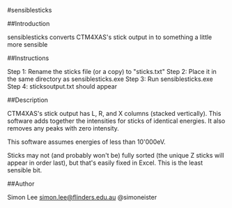 #sensiblesticks

##Introduction

sensiblesticks converts CTM4XAS's stick output in to something a little more sensible 

##Instructions

Step 1: Rename the sticks file (or a copy) to "sticks.txt"
Step 2: Place it in the same directory as sensiblesticks.exe
Step 3: Run sensiblesticks.exe
Step 4: sticksoutput.txt should appear

##Description

CTM4XAS's stick output has L, R, and X columns (stacked vertically). This software adds together the intensities for sticks of identical energies. It also removes any peaks with zero intensity.

This software assumes energies of less than 10'000eV.

Sticks may not (and probably won't be) fully sorted (the unique Z sticks will appear in order last), but that's easily fixed in Excel. This is the least sensible bit.

##Author

Simon Lee
simon.lee@flinders.edu.au
@simoneister
